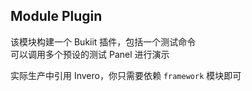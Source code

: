 ## Module Plugin

该模块构建一个 Bukiit 插件，包括一个测试命令  
可以调用多个预设的测试 Panel 进行演示

实际生产中引用 Invero，你只需要依赖 `framework` 模块即可